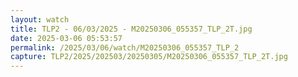 ```yaml
---
layout: watch
title: TLP2 - 06/03/2025 - M20250306_055357_TLP_2T.jpg
date: 2025-03-06 05:53:57
permalink: /2025/03/06/watch/M20250306_055357_TLP_2
capture: TLP2/2025/202503/20250305/M20250306_055357_TLP_2T.jpg
---
```

